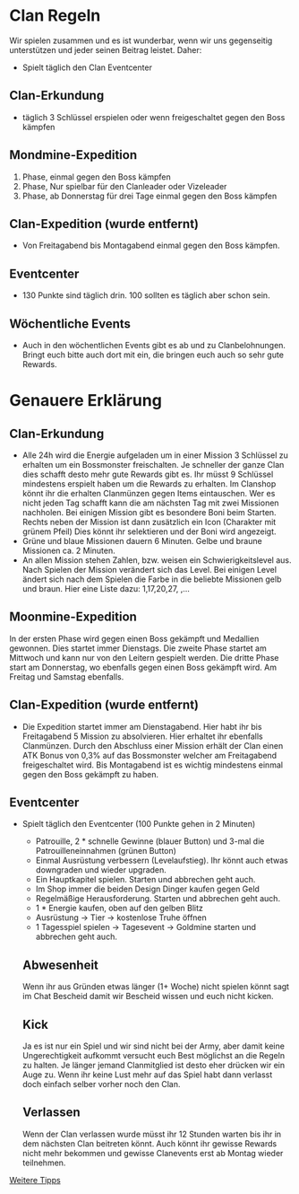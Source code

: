 # Clan Regeln
Wir spielen zusammen und es ist wunderbar, wenn wir uns gegenseitig unterstützen und jeder seinen Beitrag leistet. Daher:
- Spielt täglich den Clan Eventcenter
## Clan-Erkundung
-   täglich 3 Schlüssel erspielen oder wenn freigeschaltet gegen den Boss kämpfen
## Mondmine-Expedition
  1. Phase, einmal gegen den Boss kämpfen
  2. Phase, Nur spielbar für den Clanleader oder Vizeleader
  3. Phase, ab Donnerstag für drei Tage einmal gegen den Boss kämpfen
## Clan-Expedition (wurde entfernt)
-   Von Freitagabend bis Montagabend einmal gegen den Boss kämpfen.
## Eventcenter
-   130 Punkte sind täglich drin. 100 sollten es täglich aber schon sein.
## Wöchentliche Events
-   Auch in den wöchentlichen Events gibt es ab und zu Clanbelohnungen. Bringt euch bitte auch dort mit ein, die bringen euch auch so sehr gute Rewards.

# Genauere Erklärung
## Clan-Erkundung
- Alle 24h wird die Energie aufgeladen um in einer Mission 3 Schlüssel zu erhalten um ein Bossmonster freischalten. Je schneller der ganze Clan dies schafft desto mehr gute Rewards gibt es. Ihr müsst 9 Schlüssel mindestens erspielt haben um die Rewards zu erhalten. Im Clanshop könnt ihr die erhalten Clanmünzen gegen Items eintauschen. Wer es nicht jeden Tag schafft kann die am nächsten Tag mit zwei Missionen nachholen. Bei einigen Mission gibt es besondere Boni beim Starten. Rechts neben der Mission ist dann zusätzlich ein Icon (Charakter mit grünem Pfeil) Dies könnt ihr selektieren und der Boni wird angezeigt.
- Grüne und blaue Missionen dauern 6 Minuten. Gelbe und braune Missionen ca. 2 Minuten.
- An allen Mission stehen Zahlen, bzw. weisen ein Schwierigkeitslevel aus. Nach Spielen der Mission verändert sich das Level. Bei einigen Level ändert sich nach dem Spielen die Farbe in die beliebte Missionen gelb und braun. Hier eine Liste dazu: 1,17,20,27,  ,...
## Moonmine-Expedition
In der ersten Phase wird gegen einen Boss gekämpft und Medallien gewonnen. Dies startet immer Dienstags.
Die zweite Phase startet am Mittwoch und kann nur von den Leitern gespielt werden.
Die dritte Phase start am Donnerstag, wo ebenfalls gegen einen Boss gekämpft wird. Am Freitag und Samstag ebenfalls.
## Clan-Expedition (wurde entfernt)
- Die Expedition startet immer am Dienstagabend. Hier habt ihr bis Freitagabend 5 Mission zu absolvieren. Hier erhaltet ihr ebenfalls Clanmünzen. Durch den  Abschluss einer Mission erhält der Clan einen ATK Bonus von 0,3% auf das Bossmonster welcher am Freitagabend freigeschaltet wird. Bis Montagabend ist es wichtig mindestens einmal gegen den Boss gekämpft zu haben.
## Eventcenter
- Spielt täglich den Eventcenter (100 Punkte gehen in 2 Minuten)
  - Patrouille, 2 * schnelle Gewinne (blauer Button) und 3-mal die Patrouilleneinnahmen (grünen Button)
  - Einmal Ausrüstung verbessern (Levelaufstieg). Ihr könnt auch etwas downgraden und wieder upgraden.
  - Ein Hauptkapitel spielen. Starten und abbrechen geht auch.
  - Im Shop immer die beiden Design Dinger kaufen gegen Geld
  - Regelmäßige Herausforderung. Starten und abbrechen geht auch.
  - 1 * Energie kaufen, oben auf den gelben Blitz
  - Ausrüstung -> Tier -> kostenlose Truhe öffnen
  - 1 Tagesspiel spielen -> Tagesevent -> Goldmine starten und abbrechen geht auch.
 
  ## Abwesenheit
  Wenn ihr aus Gründen etwas länger (1+ Woche) nicht spielen könnt sagt im Chat Bescheid damit wir Bescheid wissen und euch nicht kicken.

  ## Kick
  Ja es ist nur ein Spiel und wir sind nicht bei der Army, aber damit keine Ungerechtigkeit aufkommt versucht euch Best möglichst an die Regeln zu halten. Je länger jemand Clanmitglied ist desto eher drücken wir ein Auge zu. Wenn ihr keine Lust mehr auf das Spiel habt dann verlasst doch einfach selber vorher noch den Clan.

  ## Verlassen
  Wenn der Clan verlassen wurde müsst ihr 12 Stunden warten bis ihr in dem nächsten Clan beitreten könnt. Auch könnt ihr gewisse Rewards nicht mehr bekommen und gewisse Clanevents erst ab Montag wieder teilnehmen.

[Weitere Tipps](https://github.com/Rifffi/survivor-io-wiki/blob/main/README.md)
